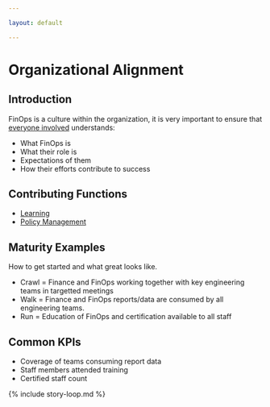 ```yaml
---

layout: default

---
```


# Organizational Alignment

## Introduction

FinOps is a culture within the organization, it is very important to ensure that [everyone involved](/framework/personas/) understands:
 * What FinOps is
 * What their role is
 * Expectations of them
 * How their efforts contribute to success

## Contributing Functions

 * [Learning](/framework/functions/learning/)
 * [Policy Management](/framework/functions/policy-management/)


## Maturity Examples

How to get started and what great looks like.

 * Crawl = Finance and FinOps working together with key engineering teams in targetted meetings
 * Walk = Finance and FinOps reports/data are consumed by all engineering teams.
 * Run = Education of FinOps and certification available to all staff

## Common KPIs

 * Coverage of teams consuming report data
 * Staff members attended training
 * Certified staff count

{% include story-loop.md %}